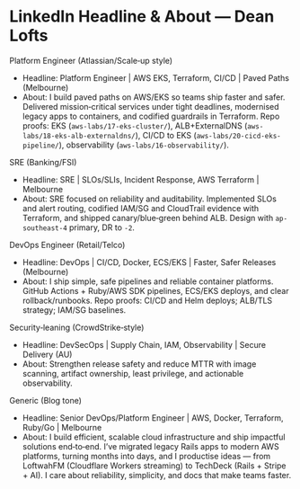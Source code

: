 # LinkedIn Headline & About — Dean Lofts

Platform Engineer (Atlassian/Scale‑up style)

- Headline: Platform Engineer | AWS EKS, Terraform, CI/CD | Paved Paths (Melbourne)
- About: I build paved paths on AWS/EKS so teams ship faster and safer. Delivered mission‑critical services under tight deadlines, modernised legacy apps to containers, and codified guardrails in Terraform. Repo proofs: EKS (`aws-labs/17-eks-cluster/`), ALB+ExternalDNS (`aws-labs/18-eks-alb-externaldns/`), CI/CD to EKS (`aws-labs/20-cicd-eks-pipeline/`), observability (`aws-labs/16-observability/`).

SRE (Banking/FSI)

- Headline: SRE | SLOs/SLIs, Incident Response, AWS Terraform | Melbourne
- About: SRE focused on reliability and auditability. Implemented SLOs and alert routing, codified IAM/SG and CloudTrail evidence with Terraform, and shipped canary/blue‑green behind ALB. Design with `ap-southeast-4` primary, DR to `-2`.

DevOps Engineer (Retail/Telco)

- Headline: DevOps | CI/CD, Docker, ECS/EKS | Faster, Safer Releases (Melbourne)
- About: I ship simple, safe pipelines and reliable container platforms. GitHub Actions + Ruby/AWS SDK pipelines, ECS/EKS deploys, and clear rollback/runbooks. Repo proofs: CI/CD and Helm deploys; ALB/TLS strategy; IAM/SG baselines.

Security‑leaning (CrowdStrike‑style)

- Headline: DevSecOps | Supply Chain, IAM, Observability | Secure Delivery (AU)
- About: Strengthen release safety and reduce MTTR with image scanning, artifact ownership, least privilege, and actionable observability.

Generic (Blog tone)

- Headline: Senior DevOps/Platform Engineer | AWS, Docker, Terraform, Ruby/Go | Melbourne
- About: I build efficient, scalable cloud infrastructure and ship impactful solutions end‑to‑end. I’ve migrated legacy Rails apps to modern AWS platforms, turning months into days, and I productise ideas — from LoftwahFM (Cloudflare Workers streaming) to TechDeck (Rails + Stripe + AI). I care about reliability, simplicity, and docs that make teams faster.
